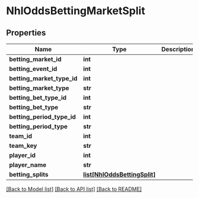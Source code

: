 # NhlOddsBettingMarketSplit

## Properties
Name | Type | Description | Notes
------------ | ------------- | ------------- | -------------
**betting_market_id** | **int** |  | [optional] 
**betting_event_id** | **int** |  | [optional] 
**betting_market_type_id** | **int** |  | [optional] 
**betting_market_type** | **str** |  | [optional] 
**betting_bet_type_id** | **int** |  | [optional] 
**betting_bet_type** | **str** |  | [optional] 
**betting_period_type_id** | **int** |  | [optional] 
**betting_period_type** | **str** |  | [optional] 
**team_id** | **int** |  | [optional] 
**team_key** | **str** |  | [optional] 
**player_id** | **int** |  | [optional] 
**player_name** | **str** |  | [optional] 
**betting_splits** | [**list[NhlOddsBettingSplit]**](NhlOddsBettingSplit.md) |  | [optional] 

[[Back to Model list]](../README.md#documentation-for-models) [[Back to API list]](../README.md#documentation-for-api-endpoints) [[Back to README]](../README.md)

